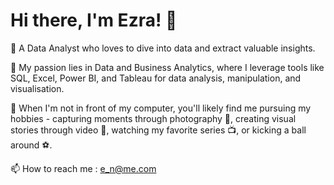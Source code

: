 # Hi there, I'm Ezra! 👋

👋 A Data Analyst who loves to dive into data and extract valuable insights.

👀 My passion lies in Data and Business Analytics, where I leverage tools like SQL, Excel, Power BI, and Tableau for data analysis, manipulation, and visualisation.

🌱 When I'm not in front of my computer, you'll likely find me pursuing my hobbies - capturing moments through photography 📸, creating visual stories through video 🎥, watching my favorite series 📺, or kicking a ball around ⚽.

📫 How to reach me : e_n@me.com
